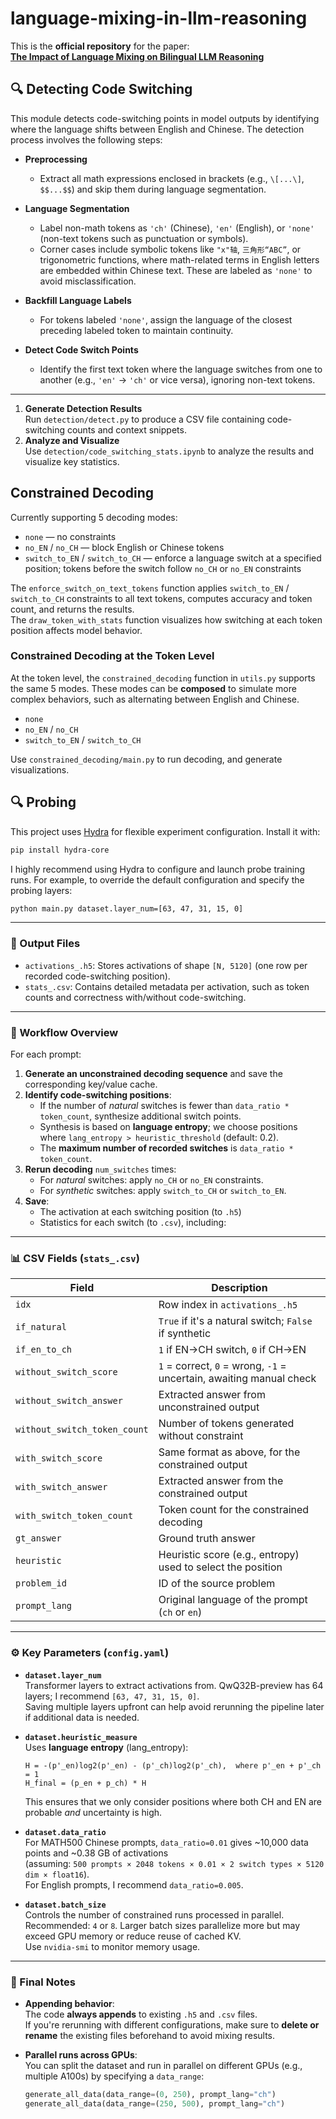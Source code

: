 
# language-mixing-in-llm-reasoning

This is the **official repository** for the paper:  
**[The Impact of Language Mixing on Bilingual LLM Reasoning](https://arxiv.org/abs/2507.15849)**


## 🔍 Detecting Code Switching

This module detects code-switching points in model outputs by identifying where the language shifts between English and Chinese. The detection process involves the following steps:

- **Preprocessing**  
   + Extract all math expressions enclosed in brackets (e.g., `\[...\]`, `$$...$$`) and skip them during language segmentation.

- **Language Segmentation**  
   + Label non-math tokens as `'ch'` (Chinese), `'en'` (English), or `'none'` (non-text tokens such as punctuation or symbols).  
   + Corner cases include symbolic tokens like `"x"轴`, `三角形“ABC”`, or trigonometric functions, where math-related terms in English letters are embedded within Chinese text. These are labeled as `'none'` to avoid misclassification.

-  **Backfill Language Labels**  
   + For tokens labeled `'none'`, assign the language of the closest preceding labeled token to maintain continuity.

- **Detect Code Switch Points**  
   + Identify the first text token where the language switches from one to another (e.g., `'en'` → `'ch'` or vice versa), ignoring non-text tokens.

---

1. **Generate Detection Results**  
   Run `detection/detect.py` to produce a CSV file containing code-switching counts and context snippets.
1. **Analyze and Visualize**  
   Use `detection/code_switching_stats.ipynb` to analyze the results and visualize key statistics.


## Constrained Decoding

Currently supporting 5 decoding modes:

- `none` — no constraints
- `no_EN` / `no_CH` — block English or Chinese tokens
- `switch_to_EN` / `switch_to_CH` — enforce a language switch at a specified position; tokens before the switch follow `no_CH` or `no_EN` constraints

The `enforce_switch_on_text_tokens` function applies `switch_to_EN` / `switch_to_CH` constraints to all text tokens, computes accuracy and token count, and returns the results.  
The `draw_token_with_stats` function visualizes how switching at each token position affects model behavior.

### Constrained Decoding at the Token Level

At the token level, the `constrained_decoding` function in `utils.py` supports the same 5 modes. These modes can be **composed** to simulate more complex behaviors, such as alternating between English and Chinese.

- `none`
- `no_EN` / `no_CH`
- `switch_to_EN` / `switch_to_CH`

Use `constrained_decoding/main.py` to run decoding, and generate visualizations.


## 🔍 Probing

This project uses [Hydra](https://hydra.cc/) for flexible experiment configuration. Install it with:

```bash
pip install hydra-core
```

I highly recommend using Hydra to configure and launch probe training runs. For example, to override the default configuration and specify the probing layers:

```bash
python main.py dataset.layer_num=[63, 47, 31, 15, 0]
```

---

### 📂 Output Files

- `activations_.h5`: Stores activations of shape `[N, 5120]` (one row per recorded code-switching position).
- `stats_.csv`: Contains detailed metadata per activation, such as token counts and correctness with/without code-switching.

---

### 🔁 Workflow Overview

For each prompt:

1. **Generate an unconstrained decoding sequence** and save the corresponding key/value cache.
2. **Identify code-switching positions**:
   - If the number of *natural* switches is fewer than `data_ratio * token_count`, synthesize additional switch points.
   - Synthesis is based on **language entropy**; we choose positions where `lang_entropy > heuristic_threshold` (default: 0.2).
   - The **maximum number of recorded switches** is `data_ratio * token_count`.
3. **Rerun decoding** `num_switches` times:
   - For *natural* switches: apply `no_CH` or `no_EN` constraints.
   - For *synthetic* switches: apply `switch_to_CH` or `switch_to_EN`.
4. **Save**:
   - The activation at each switching position (to `.h5`)
   - Statistics for each switch (to `.csv`), including:

---

### 📊 CSV Fields (`stats_.csv`)

| Field                    | Description                                                                 |
|-------------------------|-----------------------------------------------------------------------------|
| `idx`                   | Row index in `activations_.h5`                                              |
| `if_natural`            | `True` if it's a natural switch; `False` if synthetic                       |
| `if_en_to_ch`           | `1` if EN→CH switch, `0` if CH→EN                                           |
| `without_switch_score`  | `1` = correct, `0` = wrong, `-1` = uncertain, awaiting manual check           |
| `without_switch_answer` | Extracted answer from unconstrained output                                  |
| `without_switch_token_count` | Number of tokens generated without constraint                         |
| `with_switch_score`     | Same format as above, for the constrained output                            |
| `with_switch_answer`    | Extracted answer from the constrained output                                |
| `with_switch_token_count` | Token count for the constrained decoding                                 |
| `gt_answer`             | Ground truth answer                                                         |
| `heuristic`             | Heuristic score (e.g., entropy) used to select the position                 |
| `problem_id`            | ID of the source problem                                                    |
| `prompt_lang`           | Original language of the prompt (`ch` or `en`)                              |

---

### ⚙️ Key Parameters (`config.yaml`)

- **`dataset.layer_num`**  
  Transformer layers to extract activations from. QwQ32B-preview has 64 layers; I recommend `[63, 47, 31, 15, 0]`.  
  Saving multiple layers upfront can help avoid rerunning the pipeline later if additional data is needed.

- **`dataset.heuristic_measure`**  
  Uses **language entropy** (lang_entropy):

  ```
  H = -(p'_en)log2(p'_en) - (p'_ch)log2(p'_ch),  where p'_en + p'_ch = 1
  H_final = (p_en + p_ch) * H
  ```
  This ensures that we only consider positions where both CH and EN are probable *and* uncertainty is high.

- **`dataset.data_ratio`**  
  For MATH500 Chinese prompts, `data_ratio=0.01` gives ~10,000 data points and ~0.38 GB of activations  
  (assuming: `500 prompts × 2048 tokens × 0.01 × 2 switch types × 5120 dim × float16`).  
  For English prompts, I recommend `data_ratio=0.005`.

- **`dataset.batch_size`**  
  Controls the number of constrained runs processed in parallel.  
  Recommended: `4` or `8`. Larger batch sizes parallelize more but may exceed GPU memory or reduce reuse of cached KV.  
  Use `nvidia-smi` to monitor memory usage.

---

### 📌 Final Notes

- **Appending behavior**:  
  The code **always appends** to existing `.h5` and `.csv` files.  
  If you're rerunning with different configurations, make sure to **delete or rename** the existing files beforehand to avoid mixing results.

- **Parallel runs across GPUs**:  
  You can split the dataset and run in parallel on different GPUs (e.g., multiple A100s) by specifying a `data_range`:
  
  ```python
  generate_all_data(data_range=(0, 250), prompt_lang="ch")
  generate_all_data(data_range=(250, 500), prompt_lang="ch")






